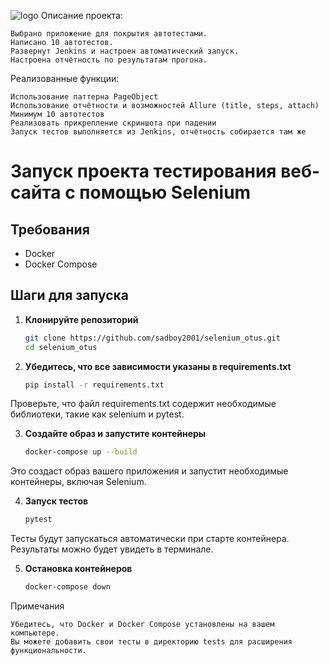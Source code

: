 ![logo](https://camo.githubusercontent.com/0d0779a129f1dcf6c31613b701fe0646fd4e4d2ed2a7cbd61b27fd5514baa938/68747470733a2f2f696d672e736869656c64732e696f2f62616467652f707974686f6e2d3336373041303f7374796c653d666f722d7468652d6261646765266c6f676f3d707974686f6e266c6f676f436f6c6f723d666664643534)
Описание проекта:

    Выбрано приложение для покрытия автотестами.
    Написано 10 автотестов.
    Развернут Jenkins и настроен автоматический запуск.
    Настроена отчётность по результатам прогона.


Реализованные функции:

    Использование паттерна PageObject
    Использование отчётности и возможностей Allure (title, steps, attach)
    Минимум 10 автотестов
    Реализовать прикрепление скриншота при падении
    Запуск тестов выполняется из Jenkins, отчётность собирается там же

# Запуск проекта тестирования веб-сайта с помощью Selenium

## Требования

- Docker
- Docker Compose

## Шаги для запуска

1. **Клонируйте репозиторий**

   ```bash
   git clone https://github.com/sadboy2001/selenium_otus.git
   cd selenium_otus
2. **Убедитесь, что все зависимости указаны в requirements.txt**
   ```bash
   pip install -r requirements.txt

Проверьте, что файл requirements.txt содержит необходимые библиотеки, такие как selenium и pytest.

3. **Создайте образ и запустите контейнеры**

    ```bash
    docker-compose up --build

Это создаст образ вашего приложения и запустит необходимые контейнеры, включая Selenium.

4. **Запуск тестов**

    ```bash
    pytest

Тесты будут запускаться автоматически при старте контейнера. Результаты можно будет увидеть в терминале.

5. **Остановка контейнеров**
    
    ```bash
    docker-compose down

Примечания

    Убедитесь, что Docker и Docker Compose установлены на вашем компьютере.
    Вы можете добавить свои тесты в директорию tests для расширения функциональности.
